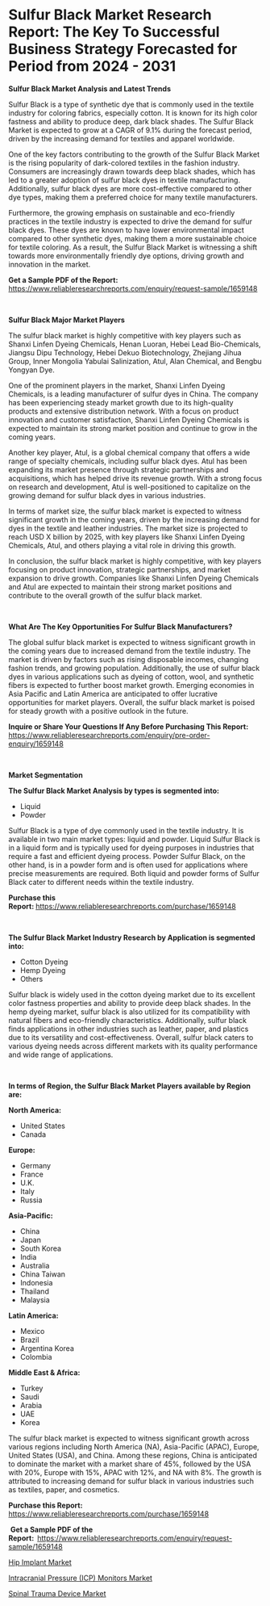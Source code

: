 <p><h1>Sulfur Black Market Research Report: The Key To Successful Business Strategy Forecasted for Period from 2024 - 2031</h1></p><p><strong>Sulfur Black Market Analysis and Latest Trends</strong></p>
<p><p>Sulfur Black is a type of synthetic dye that is commonly used in the textile industry for coloring fabrics, especially cotton. It is known for its high color fastness and ability to produce deep, dark black shades. The Sulfur Black Market is expected to grow at a CAGR of 9.1% during the forecast period, driven by the increasing demand for textiles and apparel worldwide.</p><p>One of the key factors contributing to the growth of the Sulfur Black Market is the rising popularity of dark-colored textiles in the fashion industry. Consumers are increasingly drawn towards deep black shades, which has led to a greater adoption of sulfur black dyes in textile manufacturing. Additionally, sulfur black dyes are more cost-effective compared to other dye types, making them a preferred choice for many textile manufacturers.</p><p>Furthermore, the growing emphasis on sustainable and eco-friendly practices in the textile industry is expected to drive the demand for sulfur black dyes. These dyes are known to have lower environmental impact compared to other synthetic dyes, making them a more sustainable choice for textile coloring. As a result, the Sulfur Black Market is witnessing a shift towards more environmentally friendly dye options, driving growth and innovation in the market.</p></p>
<p><strong>Get a Sample PDF of the Report:&nbsp;</strong> <a href="https://www.reliableresearchreports.com/enquiry/request-sample/1659148">https://www.reliableresearchreports.com/enquiry/request-sample/1659148</a></p>
<p>&nbsp;</p>
<p><strong>Sulfur Black Major Market Players</strong></p>
<p><p>The sulfur black market is highly competitive with key players such as Shanxi Linfen Dyeing Chemicals, Henan Luoran, Hebei Lead Bio-Chemicals, Jiangsu Dipu Technology, Hebei Dekuo Biotechnology, Zhejiang Jihua Group, Inner Mongolia Yabulai Salinization, Atul, Alan Chemical, and Bengbu Yongyan Dye. </p><p>One of the prominent players in the market, Shanxi Linfen Dyeing Chemicals, is a leading manufacturer of sulfur dyes in China. The company has been experiencing steady market growth due to its high-quality products and extensive distribution network. With a focus on product innovation and customer satisfaction, Shanxi Linfen Dyeing Chemicals is expected to maintain its strong market position and continue to grow in the coming years.</p><p>Another key player, Atul, is a global chemical company that offers a wide range of specialty chemicals, including sulfur black dyes. Atul has been expanding its market presence through strategic partnerships and acquisitions, which has helped drive its revenue growth. With a strong focus on research and development, Atul is well-positioned to capitalize on the growing demand for sulfur black dyes in various industries.</p><p>In terms of market size, the sulfur black market is expected to witness significant growth in the coming years, driven by the increasing demand for dyes in the textile and leather industries. The market size is projected to reach USD X billion by 2025, with key players like Shanxi Linfen Dyeing Chemicals, Atul, and others playing a vital role in driving this growth.</p><p>In conclusion, the sulfur black market is highly competitive, with key players focusing on product innovation, strategic partnerships, and market expansion to drive growth. Companies like Shanxi Linfen Dyeing Chemicals and Atul are expected to maintain their strong market positions and contribute to the overall growth of the sulfur black market.</p></p>
<p>&nbsp;</p>
<p><strong>What Are The Key Opportunities For Sulfur Black Manufacturers?</strong></p>
<p><p>The global sulfur black market is expected to witness significant growth in the coming years due to increased demand from the textile industry. The market is driven by factors such as rising disposable incomes, changing fashion trends, and growing population. Additionally, the use of sulfur black dyes in various applications such as dyeing of cotton, wool, and synthetic fibers is expected to further boost market growth. Emerging economies in Asia Pacific and Latin America are anticipated to offer lucrative opportunities for market players. Overall, the sulfur black market is poised for steady growth with a positive outlook in the future.</p></p>
<p><strong>Inquire or Share Your Questions If Any Before Purchasing This Report:</strong> <a href="https://www.reliableresearchreports.com/enquiry/pre-order-enquiry/1659148">https://www.reliableresearchreports.com/enquiry/pre-order-enquiry/1659148</a></p>
<p>&nbsp;</p>
<p><strong>Market Segmentation</strong></p>
<p><strong>The Sulfur Black Market Analysis by types is segmented into:</strong></p>
<p><ul><li>Liquid</li><li>Powder</li></ul></p>
<p><p>Sulfur Black is a type of dye commonly used in the textile industry. It is available in two main market types: liquid and powder. Liquid Sulfur Black is in a liquid form and is typically used for dyeing purposes in industries that require a fast and efficient dyeing process. Powder Sulfur Black, on the other hand, is in a powder form and is often used for applications where precise measurements are required. Both liquid and powder forms of Sulfur Black cater to different needs within the textile industry.</p></p>
<p><strong>Purchase this Report:&nbsp;</strong><a href="https://www.reliableresearchreports.com/purchase/1659148">https://www.reliableresearchreports.com/purchase/1659148</a></p>
<p>&nbsp;</p>
<p><strong>The Sulfur Black Market Industry Research by Application is segmented into:</strong></p>
<p><ul><li>Cotton Dyeing</li><li>Hemp Dyeing</li><li>Others</li></ul></p>
<p><p>Sulfur black is widely used in the cotton dyeing market due to its excellent color fastness properties and ability to provide deep black shades. In the hemp dyeing market, sulfur black is also utilized for its compatibility with natural fibers and eco-friendly characteristics. Additionally, sulfur black finds applications in other industries such as leather, paper, and plastics due to its versatility and cost-effectiveness. Overall, sulfur black caters to various dyeing needs across different markets with its quality performance and wide range of applications.</p></p>
<p>&nbsp;</p>
<p><strong>In terms of Region, the Sulfur Black Market Players available by Region are:</strong></p>
<p>
    <p> <strong> North America: </strong>
        <ul>
            <li>United States</li>
            <li>Canada</li>
        </ul>
        </p> 
    <p> <strong> Europe: </strong>
        <ul>
            <li>Germany</li>
            <li>France</li>
            <li>U.K.</li>
            <li>Italy</li>
            <li>Russia</li>
        </ul>
        </p> 
    <p> <strong> Asia-Pacific: </strong>
        <ul>
            <li>China</li>
            <li>Japan</li>
            <li>South Korea</li>
            <li>India</li>
            <li>Australia</li>
            <li>China Taiwan</li>
            <li>Indonesia</li>
            <li>Thailand</li>
            <li>Malaysia</li>
        </ul>
        </p> 
    <p> <strong> Latin America: </strong>
        <ul>
            <li>Mexico</li>
            <li>Brazil</li>
            <li>Argentina Korea</li>
            <li>Colombia</li>
        </ul>
        </p> 
    <p> <strong> Middle East & Africa: </strong>
        <ul>
            <li>Turkey</li>
            <li>Saudi</li>
            <li>Arabia</li>
            <li>UAE</li>
            <li>Korea</li>
        </ul>
    </p>
    </p>
<p><p>The sulfur black market is expected to witness significant growth across various regions including North America (NA), Asia-Pacific (APAC), Europe, United States (USA), and China. Among these regions, China is anticipated to dominate the market with a market share of 45%, followed by the USA with 20%, Europe with 15%, APAC with 12%, and NA with 8%. The growth is attributed to increasing demand for sulfur black in various industries such as textiles, paper, and cosmetics.</p></p>
<p><strong>Purchase this Report: </strong><a href="https://www.reliableresearchreports.com/purchase/1659148">https://www.reliableresearchreports.com/purchase/1659148</a></p>
<p>&nbsp;<strong>Get a Sample PDF of the Report:&nbsp;&nbsp;</strong><a href="https://www.reliableresearchreports.com/enquiry/request-sample/1659148">https://www.reliableresearchreports.com/enquiry/request-sample/1659148</a></p>
<p><strong></strong></p>
<p><p><a href="https://view.publitas.com/reportprime-1/hip-implant-market-size-market-trends-and-growth-outlook-forecasted-for-period-from-2023-to-2030/">Hip Implant Market</a></p><p><a href="https://view.publitas.com/reportprime-1/intracranial-pressure-icp-monitors-market-size-growing-and-forecasted-for-period-from-2023-2030-and-provides-complete-market-analysis-of-this-market/">Intracranial Pressure (ICP) Monitors Market</a></p><p><a href="https://view.publitas.com/reportprime-1/spinal-trauma-device-market-research-report-forecasted-for-period-from-2023-2030-by-market-type-market-application-and-region/">Spinal Trauma Device Market</a></p></p>